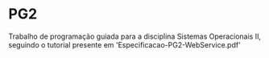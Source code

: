# PG2

Trabalho de programação guiada para a disciplina Sistemas Operacionais II, seguindo o tutorial presente em 'Especificacao-PG2-WebService.pdf'
